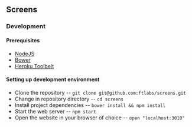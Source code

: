 ## Screens

### Development

#### Prerequisites
- [NodeJS](nodejs.org)
- [Bower](https://www.npmjs.com/package/bower)
- [Heroku Toolbelt](https://toolbelt.heroku.com/)

#### Setting up development environment
- Clone the repository -- `git clone git@github.com:ftlabs/screens.git`
- Change in repository directory -- `cd screens`
- Install project dependencies -- `bower install && npm install`
- Start the web server -- `npm start`
- Open the website in your browser of choice -- `open "localhost:3010"`
